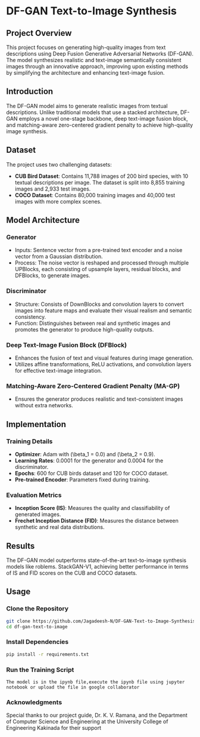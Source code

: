 # DF-GAN Text-to-Image Synthesis

## Project Overview

This project focuses on generating high-quality images from text descriptions using Deep Fusion Generative Adversarial Networks (DF-GAN). The model synthesizes realistic and text-image semantically consistent images through an innovative approach, improving upon existing methods by simplifying the architecture and enhancing text-image fusion.

## Introduction

The DF-GAN model aims to generate realistic images from textual descriptions. Unlike traditional models that use a stacked architecture, DF-GAN employs a novel one-stage backbone, deep text-image fusion block, and matching-aware zero-centered gradient penalty to achieve high-quality image synthesis.

## Dataset

The project uses two challenging datasets:
- **CUB Bird Dataset**: Contains 11,788 images of 200 bird species, with 10 textual descriptions per image. The dataset is split into 8,855 training images and 2,933 test images.
- **COCO Dataset**: Contains 80,000 training images and 40,000 test images with more complex scenes.

## Model Architecture

### Generator
- Inputs: Sentence vector from a pre-trained text encoder and a noise vector from a Gaussian distribution.
- Process: The noise vector is reshaped and processed through multiple UPBlocks, each consisting of upsample layers, residual blocks, and DFBlocks, to generate images.

### Discriminator
- Structure: Consists of DownBlocks and convolution layers to convert images into feature maps and evaluate their visual realism and semantic consistency.
- Function: Distinguishes between real and synthetic images and promotes the generator to produce high-quality outputs.

### Deep Text-Image Fusion Block (DFBlock)
- Enhances the fusion of text and visual features during image generation.
- Utilizes affine transformations, ReLU activations, and convolution layers for effective text-image integration.

### Matching-Aware Zero-Centered Gradient Penalty (MA-GP)
- Ensures the generator produces realistic and text-consistent images without extra networks.

## Implementation

### Training Details
- **Optimizer**: Adam with \(\beta_1 = 0.0\) and \(\beta_2 = 0.9\).
- **Learning Rates**: 0.0001 for the generator and 0.0004 for the discriminator.
- **Epochs**: 600 for CUB birds dataset and 120 for COCO dataset.
- **Pre-trained Encoder**: Parameters fixed during training.

### Evaluation Metrics
- **Inception Score (IS)**: Measures the quality and classifiability of generated images.
- **Frechet Inception Distance (FID)**: Measures the distance between synthetic and real data distributions.

## Results

The DF-GAN model outperforms state-of-the-art text-to-image synthesis models like roblems.
StackGAN-V1, achieving better performance in terms of IS and FID scores on the CUB and COCO datasets.

## Usage

### Clone the Repository
```bash
git clone https://github.com/Jagadeesh-N/DF-GAN-Text-to-Image-Synthesis.git
cd df-gan-text-to-image
```

### Install Dependencies
```bash
pip install -r requirements.txt
```

### Run the Training Script
```
The model is in the ipynb file,execute the ipynb file using jupyter notebook or upload the file in google collaborator 
```

### Acknowledgments
Special thanks to our project guide, Dr. K. V. Ramana, and the Department of Computer Science and Engineering at the University College of Engineering Kakinada for their support
